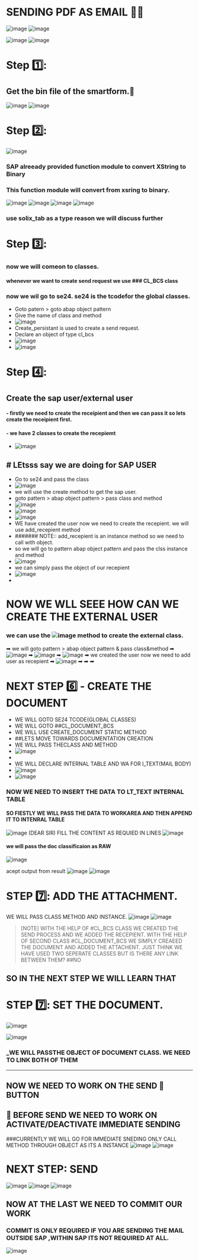 # SENDING PDF AS EMAIL 📧📨

![image](https://github.com/bhuvabhavik/SMARTFORMS/assets/49744703/8ba75ac5-60e1-42eb-821f-f692d2bbd0c2)
![image](https://github.com/bhuvabhavik/SMARTFORMS/assets/49744703/f6b8de60-ddae-4eab-afe5-3b1d7b39dbdd)



![image](https://github.com/bhuvabhavik/SMARTFORMS/assets/49744703/dfad0a49-68f2-4f0b-bb74-31d74ced82a1)
![image](https://github.com/bhuvabhavik/SMARTFORMS/assets/49744703/373f19df-0d22-442d-a1e1-cb312010095a)


# Step 1️⃣:
## Get the bin file of the smartform.📁

![image](https://github.com/bhuvabhavik/SMARTFORMS/assets/49744703/8545249c-41ba-4b01-bacb-ba973d16c5d7)
![image](https://github.com/bhuvabhavik/SMARTFORMS/assets/49744703/53bc73e0-c888-4f36-aa8b-579a207e251f)


# Step 2️⃣:
![image](https://github.com/bhuvabhavik/SMARTFORMS/assets/49744703/49ac41f6-b3aa-40c6-b9cf-a875db079921)
### SAP alreeady provided function module to convert XString to Binary
### This function module will convert from xsring to binary.
![image](https://github.com/bhuvabhavik/SMARTFORMS/assets/49744703/6748f618-ef34-4c35-9b09-58dc2a24b117)
![image](https://github.com/bhuvabhavik/SMARTFORMS/assets/49744703/e6c76b83-8c12-4a4a-bada-7d623386ab94)
![image](https://github.com/bhuvabhavik/SMARTFORMS/assets/49744703/a6f18a1b-9521-4898-a380-3be5b24397d9)
![image](https://github.com/bhuvabhavik/SMARTFORMS/assets/49744703/f5e5c9e2-482e-48f6-8604-c97bb7586c95)
### use solix_tab as a type reason we will discuss further

# Step 3️⃣:
### now we will comeon to classes.
#### whenever we want to create send request we use ### CL_BCS class
### now we wil go to se24. se24 is the tcodefor the global classes.


- Goto patern > goto abap object pattern
- Give the name of class and method
- ![image](https://github.com/bhuvabhavik/SMARTFORMS/assets/49744703/00966703-f23b-4c61-bf6f-f576b5abcb94)
- Create_persistant is used to create a send request.
- Declare an object of type cl_bcs
- ![image](https://github.com/bhuvabhavik/SMARTFORMS/assets/49744703/ba97351e-e946-4362-b3a1-058b37e5eb00)
- ![image](https://github.com/bhuvabhavik/SMARTFORMS/assets/49744703/5bc8b4ec-2a4f-4fc6-87b4-2251ecc85c53)





# Step 4️⃣:
## Create the sap user/external user

#### - firstly we need to create the receipient and then we can pass it so lets create the receipient first.
#### - we have 2 classes to create the recepiemt
- ![image](https://github.com/bhuvabhavik/SMARTFORMS/assets/49744703/6cfa5dc6-0478-4d37-b756-3caead24ebab)

## # LEtsss say we are doing for SAP USER
- Go to se24 and pass the class
- ![image](https://github.com/bhuvabhavik/SMARTFORMS/assets/49744703/da2a2339-c152-4d17-84f5-4daca8581609)
- we will use the create method to get the sap user.
- goto pattern > abap object pattern > pass class and method
- ![image](https://github.com/bhuvabhavik/SMARTFORMS/assets/49744703/a987bdcf-81f6-448b-95fb-f362b7730541)
- ![image](https://github.com/bhuvabhavik/SMARTFORMS/assets/49744703/9c961d7e-b009-44f5-909f-090f0d26f667)
- ![image](https://github.com/bhuvabhavik/SMARTFORMS/assets/49744703/ddfa68f2-8514-4265-a7fd-0ba66dade78d)
- WE have created the user now we need to create the recepient. we will use add_recepient method
- ####### NOTE:: add_recepient is an instance method so we need to call with object.
- so we will go to pattern abap object pattern and pass the clss instance and method
- ![image](https://github.com/bhuvabhavik/SMARTFORMS/assets/49744703/331d4e92-8ac6-462c-b8c9-f21f3afc685f)
- we can simply pass the object of our recepient
- ![image](https://github.com/bhuvabhavik/SMARTFORMS/assets/49744703/3c667dc0-90fe-464f-b318-dc357b8a7234)
- 



# NOW WE WLL SEEE HOW CAN WE CREATE THE EXTERNAL USER
### we can use the ![image](https://github.com/bhuvabhavik/SMARTFORMS/assets/49744703/4b5b37bf-f769-481c-aaf7-0718a1b0f9f0) method to create the external class.



➡ we will goto pattern > abap object pattern & pass class&method
➡ ![image](https://github.com/bhuvabhavik/SMARTFORMS/assets/49744703/16a47d04-8618-4866-9594-52c338716a3f)
➡ ![image](https://github.com/bhuvabhavik/SMARTFORMS/assets/49744703/1d2c1a3d-24e2-4cdc-bb06-bb43b13aaf8a)
➡ ![image](https://github.com/bhuvabhavik/SMARTFORMS/assets/49744703/ec30b214-1d8f-4514-9d26-8d1889063076)
➡ we created the user now we need to add user as recepient
➡ ![image](https://github.com/bhuvabhavik/SMARTFORMS/assets/49744703/862d55d4-997d-4e02-9533-9b508ce0ef12)
➡
➡
➡

# NEXT STEP 6️⃣ - CREATE THE DOCUMENT

- WE WILL GOTO SE24 TCODE(GLOBAL CLASSES)
- WE WILL GOTO ##CL_DOCUMENT_BCS
- WE WILL USE CREATE_DOCUMENT STATIC METHOD
- ##LETS MOVE TOWARDS DOCUMENTATION CREATION
- WE WILL PASS THECLASS AND METHOD
- ![image](https://github.com/bhuvabhavik/SMARTFORMS/assets/49744703/f3c4bb0e-17c6-412e-9e88-5b0c52584210)
- 
- WE WILL DECLARE INTERNAL TABLE AND WA FOR I_TEXT(MAIL BODY)
- ![image](https://github.com/bhuvabhavik/SMARTFORMS/assets/49744703/364d43d4-94ed-42ec-b464-1889b732876f)
- ![image](https://github.com/bhuvabhavik/SMARTFORMS/assets/49744703/be8dc159-1722-4383-82b5-68fa71ab1745)

### NOW WE NEED TO INSERT THE DATA TO LT_TEXT INTERNAL TABLE
#### SO FIESTLY WE WILL PASS THE DATA TO WORKAREA AND THEN APPEND IT TO INTENRAL TABLE
![image](https://github.com/bhuvabhavik/SMARTFORMS/assets/49744703/f8ae5110-87c6-42e8-9567-c42acb8bed58)
 (DEAR SIR)
FILL THE CONTENT AS REQUIED IN LINES
![image](https://github.com/bhuvabhavik/SMARTFORMS/assets/49744703/511600ad-08b9-43b2-8a59-e04458389613)
#### we will pass the doc classificaion as RAW
![image](https://github.com/bhuvabhavik/SMARTFORMS/assets/49744703/b90de1a2-80f6-4964-95a5-0fc8f53b5760)

acept output from result
![image](https://github.com/bhuvabhavik/SMARTFORMS/assets/49744703/9bda2113-5403-4129-abcc-58e390feb641)
![image](https://github.com/bhuvabhavik/SMARTFORMS/assets/49744703/683ba8b8-2d69-4d82-a270-f129a6ecc90a)


# STEP 7️⃣: ADD THE ATTACHMENT.

WE WILL PASS CLASS METHOD AND INSTANCE.
![image](https://github.com/bhuvabhavik/SMARTFORMS/assets/49744703/07427725-9801-40ac-ab1b-3ca1dcfce999)
![image](https://github.com/bhuvabhavik/SMARTFORMS/assets/49744703/5c5314a7-228c-4057-85e4-7dfac876e644)

>[NOTE]
>WITH THE HELP OF #CL_BCS CLASS WE CREATED THE SEND PROCESS AND WE ADDED THE RECEPIENT.
>WITH THE HELP OF SECOND CLASS #CL_DOCUMENT_BCS WE SIMPLY CREAEED THE DOCUMENT AND ADDED THE ATTACHENT.
>JUST THINK WE HAVE USED TWO SEPERATE CLASSES BUT IS THERE ANY LINK BETWEEN THEM? ##NO
>
>

## SO IN THE NEXT STEP WE WILL LEARN THAT

# STEP 7️⃣: SET THE DOCUMENT.

![image](https://github.com/bhuvabhavik/SMARTFORMS/assets/49744703/7f1ae1ca-395b-40cd-9af7-f32829abf8c6)


![image](https://github.com/bhuvabhavik/SMARTFORMS/assets/49744703/ef1f7fd2-5e18-4a90-9d5c-7e953689eac1)
### _WE WILL PASSTHE OBJECT OF DOCUMENT CLASS. WE NEED TO LINK BOTH OF THEM
____
## NOW WE NEED TO WORK ON THE SEND 📩 BUTTON
## 🚨 BEFORE SEND WE NEED TO WORK ON ACTIVATE/DEACTIVATE IMMEDIATE SENDING
###CURRENTLY WE WILL GO FOR IMMEDIATE SNEDING ONLY
CALL METHOD THROUGH OBJECT AS ITS A INSTANCE 
![image](https://github.com/bhuvabhavik/SMARTFORMS/assets/49744703/7b555e5d-1204-466a-8249-9c2166e2c379)
![image](https://github.com/bhuvabhavik/SMARTFORMS/assets/49744703/60debcb7-bf32-44d1-8b75-e176b74ed160)

# NEXT STEP: SEND 
![image](https://github.com/bhuvabhavik/SMARTFORMS/assets/49744703/72e48a1e-4d1d-4274-bd3a-d6a2a5b85d4d)
![image](https://github.com/bhuvabhavik/SMARTFORMS/assets/49744703/6f4c33c5-23ed-4901-b37a-684f5ecac573)
![image](https://github.com/bhuvabhavik/SMARTFORMS/assets/49744703/846c9796-04cb-4f7f-9230-7e8afd635c04)

## NOW AT THE LAST WE NEED TO COMMIT OUR WORK
### COMMIT IS ONLY REQUIRED IF YOU ARE SENDING THE MAIL OUTSIDE SAP ,WITHIN SAP ITS NOT REQUIRED AT ALL.
![image](https://github.com/bhuvabhavik/SMARTFORMS/assets/49744703/8127f764-31e3-4b28-9c69-e37382848c73)






































































